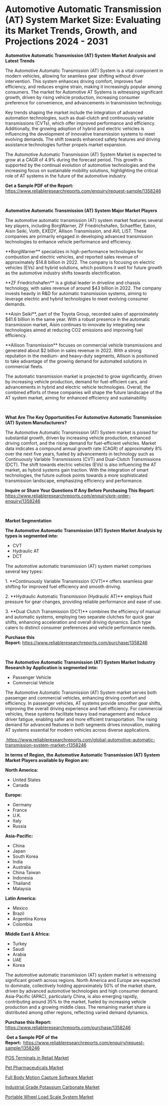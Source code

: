 <p><h1>Automotive Automatic Transmission (AT) System Market Size: Evaluating its Market Trends, Growth, and Projections 2024 - 2031</h1></p><p><strong>Automotive Automatic Transmission (AT) System Market Analysis and Latest Trends</strong></p>
<p><p>The Automotive Automatic Transmission (AT) System is a vital component in modern vehicles, allowing for seamless gear shifting without driver intervention. This system enhances driving comfort, improves fuel efficiency, and reduces engine strain, making it increasingly popular among consumers. The market for Automotive AT Systems is witnessing significant growth, driven by rising vehicle production, increasing consumer preference for convenience, and advancements in transmission technology.</p><p>Key trends shaping the market include the integration of advanced automation technologies, such as dual-clutch and continuously variable transmissions (CVTs), which offer improved performance and efficiency. Additionally, the growing adoption of hybrid and electric vehicles is influencing the development of innovative transmission systems to meet evolving demands. The shift towards enhanced safety features and driving assistance technologies further propels market expansion.</p><p>The Automotive Automatic Transmission (AT) System Market is expected to grow at a CAGR of 4.9% during the forecast period. This growth is supported by the continual evolution of automotive technologies and the increasing focus on sustainable mobility solutions, highlighting the critical role of AT systems in the future of the automotive industry.</p></p>
<p><strong>Get a Sample PDF of the Report:&nbsp;</strong> <a href="https://www.reliableresearchreports.com/enquiry/request-sample/1358246?utm_campaign=117&utm_medium=2&utm_source=Github&utm_content=ia&utm_term=02102024&utm_id=automotive-automatic-transmission-at-system">https://www.reliableresearchreports.com/enquiry/request-sample/1358246</a></p>
<p>&nbsp;</p>
<p><strong>Automotive Automatic Transmission (AT) System Major Market Players</strong></p>
<p><p>The automotive automatic transmission (AT) system market features several key players, including BorgWarner, ZF Friedrichshafen, Schaeffler, Eaton, Aisin Seiki, Voith, EXEDY, Allison Transmission, and AVL LIST. These companies are primarily engaged in developing advanced transmission technologies to enhance vehicle performance and efficiency.</p><p>**BorgWarner** specializes in high-performance technologies for combustion and electric vehicles, and reported sales revenue of approximately $14.8 billion in 2022. The company is focusing on electric vehicles (EVs) and hybrid solutions, which positions it well for future growth as the automotive industry shifts towards electrification.</p><p>**ZF Friedrichshafen** is a global leader in driveline and chassis technology, with sales revenue of around $43 billion in 2022. The company invests heavily in R&D for automatic transmission systems, aiming to leverage electric and hybrid technologies to meet evolving consumer demands.</p><p>**Aisin Seiki**, part of the Toyota Group, recorded sales of approximately $41.6 billion in the same year. With a robust presence in the automatic transmission market, Aisin continues to innovate by integrating new technologies aimed at reducing CO2 emissions and improving fuel efficiency.</p><p>**Allison Transmission** focuses on commercial vehicle transmissions and generated about $2 billion in sales revenue in 2022. With a strong reputation in the medium- and heavy-duty segments, Allison is positioned to take advantage of the growing demand for automated solutions in commercial fleets.</p><p>The automatic transmission market is projected to grow significantly, driven by increasing vehicle production, demand for fuel-efficient cars, and advancements in hybrid and electric vehicle technologies. Overall, the combined efforts of these companies will shape the future landscape of the AT system market, aiming for enhanced efficiency and sustainability.</p></p>
<p>&nbsp;</p>
<p><strong>What Are The Key Opportunities For Automotive Automatic Transmission (AT) System Manufacturers?</strong></p>
<p><p>The Automotive Automatic Transmission (AT) System market is poised for substantial growth, driven by increasing vehicle production, enhanced driving comfort, and the rising demand for fuel-efficient vehicles. Market data indicates a compound annual growth rate (CAGR) of approximately 8% over the next five years, fueled by advancements in technology such as Continuously Variable Transmissions (CVT) and Dual-Clutch Transmissions (DCT). The shift towards electric vehicles (EVs) is also influencing the AT market, as hybrid systems gain traction. With the integration of smart technologies, the future outlook points towards a more sophisticated transmission landscape, emphasizing efficiency and performance.</p></p>
<p><strong>Inquire or Share Your Questions If Any Before Purchasing This Report:</strong> <a href="https://www.reliableresearchreports.com/enquiry/pre-order-enquiry/1358246?utm_campaign=117&utm_medium=2&utm_source=Github&utm_content=ia&utm_term=02102024&utm_id=automotive-automatic-transmission-at-system">https://www.reliableresearchreports.com/enquiry/pre-order-enquiry/1358246</a></p>
<p>&nbsp;</p>
<p><strong>Market Segmentation</strong></p>
<p><strong>The Automotive Automatic Transmission (AT) System Market Analysis by types is segmented into:</strong></p>
<p><ul><li>CVT</li><li>Hydraulic AT</li><li>DCT</li></ul></p>
<p><p>The automotive automatic transmission (AT) system market comprises several key types: </p><p>1. **Continuously Variable Transmission (CVT)** offers seamless gear shifting for improved fuel efficiency and smooth driving. </p><p>2. **Hydraulic Automatic Transmission (Hydraulic AT)** employs fluid pressure for gear changes, providing reliable performance and ease of use. </p><p>3. **Dual Clutch Transmission (DCT)** combines the efficiency of manual and automatic systems, employing two separate clutches for quick gear shifts, enhancing acceleration and overall driving dynamics. Each type caters to distinct consumer preferences and vehicle performance needs.</p></p>
<p><strong>Purchase this Report:&nbsp;</strong><a href="https://www.reliableresearchreports.com/purchase/1358246?utm_campaign=117&utm_medium=2&utm_source=Github&utm_content=ia&utm_term=02102024&utm_id=automotive-automatic-transmission-at-system">https://www.reliableresearchreports.com/purchase/1358246</a></p>
<p>&nbsp;</p>
<p><strong>The Automotive Automatic Transmission (AT) System Market Industry Research by Application is segmented into:</strong></p>
<p><ul><li>Passenger Vehicle</li><li>Commercial Vehicle</li></ul></p>
<p><p>The Automotive Automatic Transmission (AT) System market serves both passenger and commercial vehicles, enhancing driving comfort and efficiency. In passenger vehicles, AT systems provide smoother gear shifts, improving the overall driving experience and fuel efficiency. For commercial vehicles, these systems facilitate heavy load management and reduce driver fatigue, enabling safer and more efficient transportation. The rising demand for advanced features in both segments drives innovation, making AT systems essential for modern vehicles across diverse applications.</p></p>
<p><a href="https://www.reliableresearchreports.com/global-automotive-automatic-transmission-system-market-r1358246?utm_campaign=117&utm_medium=2&utm_source=Github&utm_content=ia&utm_term=02102024&utm_id=automotive-automatic-transmission-at-system">&nbsp;https://www.reliableresearchreports.com/global-automotive-automatic-transmission-system-market-r1358246</a></p>
<p><strong>In terms of Region, the Automotive Automatic Transmission (AT) System Market Players available by Region are:</strong></p>
<p>
    <p> <strong> North America: </strong>
        <ul>
            <li>United States</li>
            <li>Canada</li>
        </ul>
        </p> 
    <p> <strong> Europe: </strong>
        <ul>
            <li>Germany</li>
            <li>France</li>
            <li>U.K.</li>
            <li>Italy</li>
            <li>Russia</li>
        </ul>
        </p> 
    <p> <strong> Asia-Pacific: </strong>
        <ul>
            <li>China</li>
            <li>Japan</li>
            <li>South Korea</li>
            <li>India</li>
            <li>Australia</li>
            <li>China Taiwan</li>
            <li>Indonesia</li>
            <li>Thailand</li>
            <li>Malaysia</li>
        </ul>
        </p> 
    <p> <strong> Latin America: </strong>
        <ul>
            <li>Mexico</li>
            <li>Brazil</li>
            <li>Argentina Korea</li>
            <li>Colombia</li>
        </ul>
        </p> 
    <p> <strong> Middle East & Africa: </strong>
        <ul>
            <li>Turkey</li>
            <li>Saudi</li>
            <li>Arabia</li>
            <li>UAE</li>
            <li>Korea</li>
        </ul>
    </p>
    </p>
<p><p>The automotive automatic transmission (AT) system market is witnessing significant growth across regions. North America and Europe are expected to dominate, collectively holding approximately 50% of the market share, driven by advanced automotive technologies and high consumer demand. Asia-Pacific (APAC), particularly China, is also emerging rapidly, contributing around 35% to the market, fueled by increasing vehicle production and a growing middle class. The remaining market share is distributed among other regions, reflecting varied demand dynamics.</p></p>
<p><strong>Purchase this Report: </strong><a href="https://www.reliableresearchreports.com/purchase/1358246?utm_campaign=117&utm_medium=2&utm_source=Github&utm_content=ia&utm_term=02102024&utm_id=automotive-automatic-transmission-at-system">https://www.reliableresearchreports.com/purchase/1358246</a></p>
<p>&nbsp;<strong>Get a Sample PDF of the Report:&nbsp;&nbsp;</strong><a href="https://www.reliableresearchreports.com/enquiry/request-sample/1358246?utm_campaign=117&utm_medium=2&utm_source=Github&utm_content=ia&utm_term=02102024&utm_id=automotive-automatic-transmission-at-system">https://www.reliableresearchreports.com/enquiry/request-sample/1358246</a></p>
<p><strong></strong></p>
<p><p><a href="https://github.com/AlisaRowe24/Market-Research-Report-List-1/blob/main/pos-terminals-in-retail-market.md?utm_campaign=117&utm_medium=2&utm_source=Github&utm_content=ia&utm_term=02102024&utm_id=automotive-automatic-transmission-at-system">POS Terminals in Retail Market</a></p><p><a href="https://www.linkedin.com/pulse/pet-pharmaceuticals-market-overview-forecast-2024-2031-sg5zf?utm_campaign=117&utm_medium=2&utm_source=Github&utm_content=ia&utm_term=02102024&utm_id=automotive-automatic-transmission-at-system">Pet Pharmaceuticals Market</a></p><p><a href="https://www.linkedin.com/pulse/mapping-full-body-motion-capture-software-market-trends-challenges-4qcae?trackingId=k1FygIh7TtuVyorFTxslXw%3D%3D&utm_campaign=117&utm_medium=2&utm_source=Github&utm_content=ia&utm_term=02102024&utm_id=automotive-automatic-transmission-at-system">Full Body Motion Capture Software Market</a></p><p><a href="https://issuu.com/reportprime-2/docs/industrial-grade-potassium-carbonat_64203984374fc1?utm_campaign=117&utm_medium=2&utm_source=Github&utm_content=ia&utm_term=02102024&utm_id=automotive-automatic-transmission-at-system">Industrial Grade Potassium Carbonate Market</a></p><p><a href="https://github.com/HobertDavis43/Market-Research-Report-List-1/blob/main/portable-wheel-load-scale-system-market.md?utm_campaign=117&utm_medium=2&utm_source=Github&utm_content=ia&utm_term=02102024&utm_id=automotive-automatic-transmission-at-system">Portable Wheel Load Scale System Market</a></p></p>